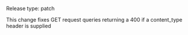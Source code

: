Release type: patch

This change fixes GET request queries returning a 400 if a content_type header is supplied
